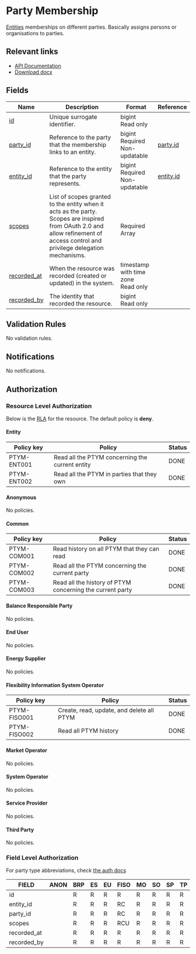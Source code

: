 # Party Membership

[Entities](entity.md) memberships on different parties. Basically assigns
persons or organisations to parties.

## Relevant links

* [API Documentation](../api/v0/index.html#/operations/list_party_membership)
* [Download docx](../download/party_membership.docx)

## Fields

| Name                                                                  | Description                                                                                                                                                                    | Format                                 | Reference                       |
|-----------------------------------------------------------------------|--------------------------------------------------------------------------------------------------------------------------------------------------------------------------------|----------------------------------------|---------------------------------|
| <a name="field-id" href="#field-id">id</a>                            | Unique surrogate identifier.                                                                                                                                                   | bigint<br/>Read only                   |                                 |
| <a name="field-party_id" href="#field-party_id">party_id</a>          | Reference to the party that the membership links to an entity.                                                                                                                 | bigint<br/>Required<br/>Non-updatable  | [party.id](party.md#field-id)   |
| <a name="field-entity_id" href="#field-entity_id">entity_id</a>       | Reference to the entity that the party represents.                                                                                                                             | bigint<br/>Required<br/>Non-updatable  | [entity.id](entity.md#field-id) |
| <a name="field-scopes" href="#field-scopes">scopes</a>                | List of scopes granted to the entity when it acts as the party. Scopes are inspired from OAuth 2.0 and allow refinement of access control and privilege delegation mechanisms. | <br/>Required<br/>Array                |                                 |
| <a name="field-recorded_at" href="#field-recorded_at">recorded_at</a> | When the resource was recorded (created or updated) in the system.                                                                                                             | timestamp with time zone<br/>Read only |                                 |
| <a name="field-recorded_by" href="#field-recorded_by">recorded_by</a> | The identity that recorded the resource.                                                                                                                                       | bigint<br/>Read only                   |                                 |

## Validation Rules

No validation rules.

## Notifications

No notifications.

## Authorization

### Resource Level Authorization

Below is the [RLA](../technical/auth.md#resource-level-authorization-rla) for the
resource. The default policy is **deny**.

#### Entity

| Policy key  | Policy                                          | Status |
|-------------|-------------------------------------------------|--------|
| PTYM-ENT001 | Read all the PTYM concerning the current entity | DONE   |
| PTYM-ENT002 | Read all the PTYM in parties that they own      | DONE   |

#### Anonymous

No policies.

#### Common

| Policy key  | Policy                                                    | Status |
|-------------|-----------------------------------------------------------|--------|
| PTYM-COM001 | Read history on all PTYM that they can read               | DONE   |
| PTYM-COM002 | Read all the PTYM concerning the current party            | DONE   |
| PTYM-COM003 | Read all the history of PTYM concerning the current party | DONE   |

#### Balance Responsible Party

No policies.

#### End User

No policies.

#### Energy Supplier

No policies.

#### Flexibility Information System Operator

| Policy key   | Policy                                    | Status |
|--------------|-------------------------------------------|--------|
| PTYM-FISO001 | Create, read, update, and delete all PTYM | DONE   |
| PTYM-FISO002 | Read all PTYM history                     | DONE   |

#### Market Operator

No policies.

#### System Operator

No policies.

#### Service Provider

No policies.

#### Third Party

No policies.

### Field Level Authorization

For party type abbreviations, check [the auth docs](../technical/auth.md#party-market-actors)

| FIELD       | ANON | BRP | ES | EU | FISO | MO | SO | SP | TP |
|-------------|------|-----|----|----|------|----|----|----|----|
| id          |      | R   | R  | R  | R    | R  | R  | R  | R  |
| entity_id   |      | R   | R  | R  | RC   | R  | R  | R  | R  |
| party_id    |      | R   | R  | R  | RC   | R  | R  | R  | R  |
| scopes      |      | R   | R  | R  | RCU  | R  | R  | R  | R  |
| recorded_at |      | R   | R  | R  | R    | R  | R  | R  | R  |
| recorded_by |      | R   | R  | R  | R    | R  | R  | R  | R  |
